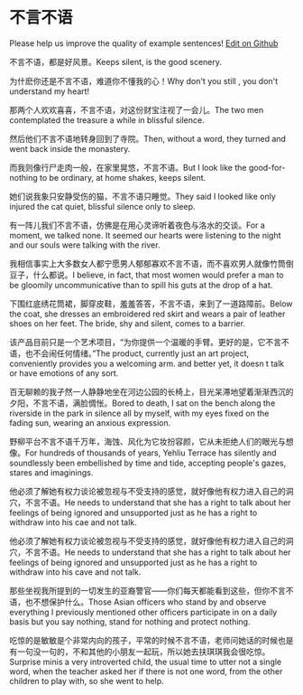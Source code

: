 # 不言不语

Please help us improve the quality of example sentences! [Edit on Github](https://github.com/jiyushe/jiyu-example-sentence-source/blob/main/chinese/buyanbuyu.md)

<p><span class="chinese">不言不语，都是好风景。</span><span class="english">Keeps silent, is the good scenery.</span></p>

<p><span class="chinese">为什麽你还是不言不语，难道你不懂我的心！</span><span class="english">Why don't you still , you don't understand my heart!</span></p>

<p><span class="chinese">那两个人欢欢喜喜，不言不语，对这份财宝注视了一会儿。</span><span class="english">The two men contemplated the treasure a while in blissful silence.</span></p>

<p><span class="chinese">然后他们不言不语地转身回到了寺院。</span><span class="english">Then, without a word, they turned and went back inside the monastery.</span></p>

<p><span class="chinese">而我则像行尸走肉一般，在家里晃悠，不言不语。</span><span class="english">But I look like the good-for-nothing to be ordinary, at home shakes, keeps silent.</span></p>

<p><span class="chinese">她们说我象只安静受伤的猫，不言不语只睡觉。</span><span class="english">They said I looked like only injured the cat quiet, blissful silence only to sleep.</span></p>

<p><span class="chinese">有一阵儿我们不言不语，仿佛是在用心灵谛听着夜色与洛水的交谈。</span><span class="english">For a moment, we talked none. It seemed our hearts were listening to the night and our souls were talking with the river.</span></p>

<p><span class="chinese">我相信事实上大多数女人都宁愿男人郁郁寡欢不言不语，而不喜欢男人就像竹筒倒豆子，什么都说。</span><span class="english">I believe, in fact, that most women would prefer a man to be gloomily uncommunicative than to spill his guts at the drop of a hat.</span></p>

<p><span class="chinese">下围红底绣花筒裙，脚穿皮鞋，羞羞答答，不言不语，来到了一道路障前。</span><span class="english">Below the coat, she dresses an embroidered red skirt and wears a pair of leather shoes on her feet. The bride, shy and silent, comes to a barrier.</span></p>

<p><span class="chinese">该产品目前只是一个艺术项目，“为你提供一个温暖的手臂。更好的是，它不言不语，也不会闹任何情绪。”</span><span class="english">The product, currently just an art project, conveniently provides you a welcoming arm. and better yet, it doesn t talk or have emotions of any sort.</span></p>

<p><span class="chinese">百无聊赖的我孑然一人静静地坐在河边公园的长椅上，目光呆滞地望着渐渐西沉的夕阳，不言不语，满脸惆怅。</span><span class="english">Bored to death, I sat on the bench along the riverside in the park in silence all by myself, with my eyes fixed on the fading sun, wearing an anxious expression.</span></p>

<p><span class="chinese">野柳平台不言不语千万年，海蚀、风化为它妆扮容颜，它从未拒绝人们的眼光与想像。</span><span class="english">For hundreds of thousands of years, Yehliu Terrace has silently and soundlessly been embellished by time and tide, accepting people's gazes, stares and imaginings.</span></p>

<p><span class="chinese">他必须了解她有权力谈论被忽视与不受支持的感觉，就好像他有权力进入自己的洞穴，不言不语。</span><span class="english">He needs to understand that she has a right to talk about her feelings of being ignored and unsupported just as he has a right to withdraw into his cae and not talk.</span></p>

<p><span class="chinese">他必须了解她有权力谈论被忽视与不受支持的感觉，就好像他有权力进入自己的洞穴，不言不语。</span><span class="english">He needs to understand that she has a right to talk about her feelings of being ignored and unsupported just as he has a right to withdraw into his cave and not talk.</span></p>

<p><span class="chinese">那些坐视我所提到的一切发生的亚裔警官——你们每天都能看到这些，但你不言不语，也不想保护什么。</span><span class="english">Those Asian officers who stand by and observe everything I previously mentioned other officers participate in on a daily basis but you say nothing, stand for nothing and protect nothing.</span></p>

<p><span class="chinese">吃惊的是敏敏是个非常内向的孩子，平常的时候不言不语，老师问她话的时候也是有一句没一句的，不和其他的小朋友一起玩，所以她去扶琪琪我会很吃惊。</span><span class="english">Surprise minis a very introverted child, the usual time to utter not a single word, when the teacher asked her if there is not one word, from the other children to play with, so she went to help.</span></p>

